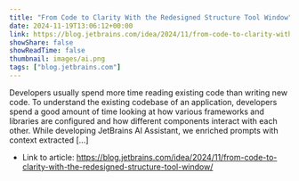 ```yaml
---
title: "From Code to Clarity With the Redesigned Structure Tool Window"
date: 2024-11-19T13:06:12+00:00
link: https://blog.jetbrains.com/idea/2024/11/from-code-to-clarity-with-the-redesigned-structure-tool-window/
showShare: false
showReadTime: false
thumbnail: images/ai.png
tags: ["blog.jetbrains.com"]
---
```

Developers usually spend more time reading existing code than writing new code. To understand the existing codebase of an application, developers spend a good amount of time looking at how various frameworks and libraries are configured and how different components interact with each other. While developing JetBrains AI Assistant, we enriched prompts with context extracted […]

- Link to article: https://blog.jetbrains.com/idea/2024/11/from-code-to-clarity-with-the-redesigned-structure-tool-window/